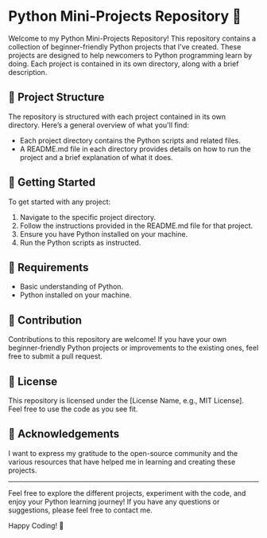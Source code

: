# Python Mini-Projects Repository 🐍

Welcome to my Python Mini-Projects Repository! This repository contains a collection of beginner-friendly Python projects that I've created. These projects are designed to help newcomers to Python programming learn by doing. Each project is contained in its own directory, along with a brief description.

## 📁 Project Structure

The repository is structured with each project contained in its own directory. Here’s a general overview of what you'll find:

- Each project directory contains the Python scripts and related files.
- A README.md file in each directory provides details on how to run the project and a brief explanation of what it does.

## 🚀 Getting Started

To get started with any project:
1. Navigate to the specific project directory.
2. Follow the instructions provided in the README.md file for that project.
3. Ensure you have Python installed on your machine.
4. Run the Python scripts as instructed.

## 🔧 Requirements

- Basic understanding of Python.
- Python installed on your machine.

## 🤝 Contribution

Contributions to this repository are welcome! If you have your own beginner-friendly Python projects or improvements to the existing ones, feel free to submit a pull request.

## 📜 License

This repository is licensed under the [License Name, e.g., MIT License]. Feel free to use the code as you see fit.

## 🙏 Acknowledgements

I want to express my gratitude to the open-source community and the various resources that have helped me in learning and creating these projects.

---

Feel free to explore the different projects, experiment with the code, and enjoy your Python learning journey! If you have any questions or suggestions, please feel free to contact me.

Happy Coding! 🌟
